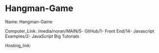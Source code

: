 # Hangman-Game

Name: Hangman-Game

Computer_Link: /media/noran/MAIN/5- GitHub/1- Front End/14- Javascript Examples/2- JavaScript Big Tutorials

Hosting_link: 
